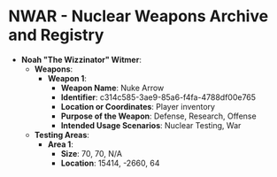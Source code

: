 # NWAR - Nuclear Weapons Archive and Registry

- **Noah "The Wizzinator" Witmer**:
  - **Weapons**:
    - **Weapon 1**:
      - **Weapon Name**: Nuke Arrow
      - **Identifier**: c314c585-3ae9-85a6-f4fa-4788df00e765
      - **Location or Coordinates**: Player inventory
      - **Purpose of the Weapon**: Defense, Research, Offense
      - **Intended Usage Scenarios**: Nuclear Testing, War
  - **Testing Areas**:
    - **Area 1**:
      - **Size**: 70, 70, N/A
      - **Location**: 15414, -2660, 64
